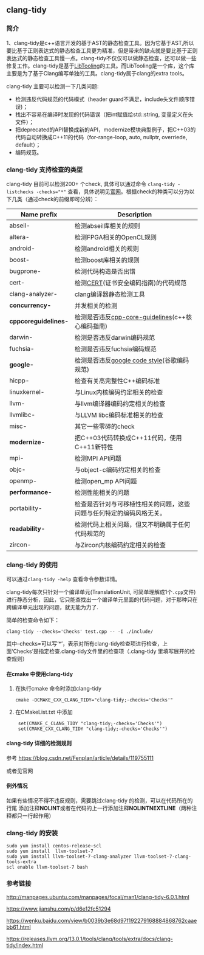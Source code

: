 ## clang-tidy

### 简介

1、clang-tidy是c++语言开发的基于AST的静态检查工具。因为它基于AST,所以要比基于正则表达式的静态检查工具更为精准，但是带来的缺点就是要比基于正则表达式的静态检查工具慢一点。clang-tidy不仅仅可以做静态检查，还可以做一些修复工作。clang-tidy是基于[LibTooling](https://link.zhihu.com/?target=https%3A//clang.llvm.org/docs/LibTooling.html)的工具。而LibTooling是一个库，这个库主要是为了基于Clang编写单独的工具。clang-tidy属于clang的extra tools。

clang-tidy 主要可以检测一下几类问题:

- 检测违反代码规范的代码模式（header guard不满足，include头文件顺序错误)；
- 找出不容易在编译时发现的代码错误（把int赋值给std::string, 变量定义在头文件）；
- 把deprecated的API替换成新的API，modernize模块典型例子，把C++03的代码自动转换成C++11的代码（for-range-loop, auto, nullptr, overriede, default）；
- 编码规范。

### clang-tidy 支持检查的类型

clang-tidy 目前可以检测200+ 个check, 具体可以通过命令 ``` clang-tidy -listchecks -checks="*" ``` 查看，具体说明见[官网](https://clang.llvm.org/extra/clang-tidy/checks/list.html)。根据check的种类可以分为以下几类（通过check的前缀即可分辨）：

| Name prefix            | Description                                                  |
| ---------------------- | ------------------------------------------------------------ |
| abseil-                | 检测abseil库相关的规则                                       |
| altera-                | 检测FPGA相关的OpenCL规则                                     |
| android-               | 检测android相关的规则                                        |
| boost-                 | 检测boost库相关的规则                                        |
| bugprone-              | 检测代码构造是否出错                                         |
| cert-                  | 检测[CERT](https://wiki.sei.cmu.edu/confluence/display/seccode/SEI+CERT+Coding+Standards)(证书安全编码指南)的代码规范 |
| clang-analyzer-        | clang编译器静态检测工具                                      |
| **concurrency-**       | 并发相关的检测                                               |
| **cppcoreguidelines-** | 检测是否违反[cpp-core-guidelines](https://github.com/isocpp/CppCoreGuidelines)(c++核心编码指南) |
| darwin-                | 检测是否违反darwin编码规范                                   |
| fuchsia-               | 检测是否违反fuchsia编码规范                                  |
| **google-**            | 检测是否违反[google code style](https://google.github.io/styleguide/cppguide.html)(谷歌编码规范) |
| hicpp-                 | 检查有关高完整性C++编码标准                                  |
| linuxkernel-           | 与Linux内核编码约定相关的检查                                |
| llvm-                  | 与llvm编译器编码约定相关的检查                               |
| llvmlibc-              | 与LLVM libc编码标准相关的检查                                |
| misc-                  | 其它一些零碎的check                                          |
| **modernize-**         | 把C++03代码转换成C++11代码，使用C++11新特性                  |
| mpi-                   | 检测MPI API问题                                              |
| objc-                  | 与object-c编码约定相关的检查                                 |
| openmp-                | 检测open_mp API问题                                          |
| **performance-**       | 检测性能相关的问题                                           |
| portability-           | 检查是否针对与可移植性相关的问题，这些问题与任何特定的编码风格无关。 |
| **readability-**       | 检测代码上相关问题，但又不明确属于任何代码规范的             |
| zircon-                | 与Zircon内核编码约定相关的检查                               |

### clang-tidy 的使用

可以通过```clang-tidy -help``` 查看命令参数详情。

clang-tidy每次只针对一个编译单元(TranslationUnit, 可简单理解成1个`.cpp`文件)进行静态分析，因此，它只能查找出一个编译单元里面的代码问题，对于那种只在跨编译单元出现的问题，就无能为力了.

简单的检查命令如下：

```shell
clang-tidy --checks='Checks' test.cpp -- -I ./include/ 
```

其中–checks=可以写‘*’，表示对所有clang-tidy检查项进行检查，上面‘Checks’是指定检查.clang-tidy文件里的检查项（.clang-tidy 里填写展开的检查规则）

#### 在cmake 中使用clang-tidy

1. 在执行cmake 命令时添加clang-tidy

   ```shell
   cmake -DCMAKE_CXX_CLANG_TIDY="clang-tidy;-checks='Checks'"
   ```

2. 在CMakeList.txt 中添加

   ```shell
    set(CMAKE_C_CLANG_TIDY "clang-tidy;-checks='Checks'")
    set(CMAKE_CXX_CLANG_TIDY "clang-tidy;-checks='Checks'")
   ```

#### clang-tidy 详细的检测规则

参考 https://blog.csdn.net/Fenplan/article/details/119755111

或者见官网

#### 例外情况

如果有些情况不得不违反规则，需要跳过clang-tidy 的检测，可以在代码所在的行尾 添加注释**NOLINT**或者在代码的上一行添加注释**NOLINTNEXTLINE**（两种注释都只一行起作用）

### clang-tidy 的安装

```shell
sudo yum install centos-release-scl
sudo yum install  llvm-toolset-7
sudo yum install llvm-toolset-7-clang-analyzer llvm-toolset-7-clang-tools-extra
scl enable llvm-toolset-7 bash
```

### 参考链接

http://manpages.ubuntu.com/manpages/focal/man1/clang-tidy-6.0.1.html

https://www.jianshu.com/p/d6e12fc51294

https://wenku.baidu.com/view/b0039b3e68d97f192279168884868762caaebb61.html

https://releases.llvm.org/13.0.1/tools/clang/tools/extra/docs/clang-tidy/index.html